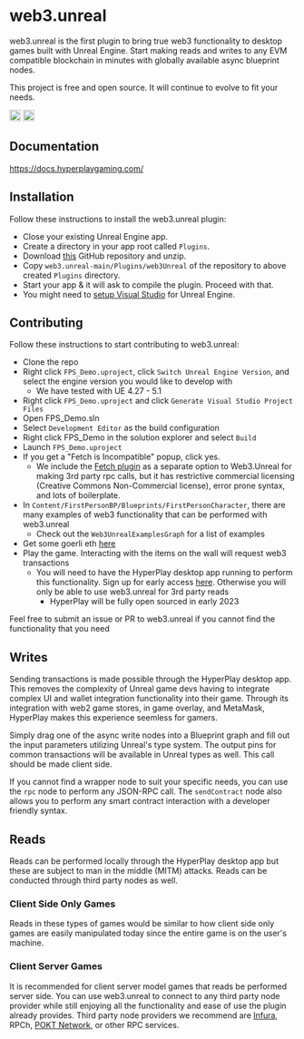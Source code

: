 # web3.unreal

web3.unreal is the first plugin to bring true web3 functionality to desktop games built with Unreal Engine. Start making reads and writes to any EVM compatible blockchain in minutes with globally available async blueprint nodes.

This project is free and open source. It will continue to evolve to fit your needs.

[<img alt="Discord" src="https://img.shields.io/discord/593655374469660673.svg?style=for-the-badge&label=Discord&logo=discord" height="20">](https://discord.gg/Vx4ky6ZbAK)
[<img alt="Twitter" src="https://img.shields.io/twitter/follow/espadrine.svg?style=for-the-badge&label=Twitter&color=1DA1F2" height="20">](https://twitter.com/HyperPlayGaming)

## Documentation
https://docs.hyperplaygaming.com/

## Installation
Follow these instructions to install the web3.unreal plugin:

* Close your existing Unreal Engine app.
* Create a directory in your app root called `Plugins`.
* Download [this](https://github.com/G7DAO/web3.unreal/archive/main.zip) GitHub repository and unzip.
* Copy `web3.unreal-main/Plugins/web3Unreal` of the repository to above created `Plugins` directory.
* Start your app & it will ask to compile the plugin. Proceed with that.
* You might need to [setup Visual Studio](https://docs.unrealengine.com/en-US/ProductionPipelines/DevelopmentSetup/VisualStudioSetup/index.html) for Unreal Engine.

## Contributing
Follow these instructions to start contributing to web3.unreal:
* Clone the repo
* Right click `FPS_Demo.uproject`, click `Switch Unreal Engine Version`, and select the engine version you would like to develop with
  * We have tested with UE 4.27 - 5.1
* Right click `FPS_Demo.uproject` and click `Generate Visual Studio Project Files`
* Open FPS_Demo.sln
* Select `Development Editor` as the build configuration
* Right click FPS_Demo in the solution explorer and select `Build`
* Launch `FPS_Demo.uproject`
* If you get a "Fetch is Incompatible" popup, click yes. 
  * We include the [Fetch plugin](https://github.com/GDi4K/unreal-fetch) as a separate option to Web3.Unreal for making 3rd party rpc calls, but it has restrictive commercial licensing (Creative Commons Non-Commercial license), error prone syntax, and lots of boilerplate. 
* In `Content/FirstPersonBP/Blueprints/FirstPersonCharacter`, there are many examples of web3 functionality that can be performed with web3.unreal
  * Check out the `Web3UnrealExamplesGraph` for a list of examples
* Get some goerli eth [here](https://goerlifaucet.com/)
* Play the game. Interacting with the items on the wall will request web3 transactions
  * You will need to have the HyperPlay desktop app running to perform this functionality. Sign up for early access [here](https://docs.google.com/forms/d/e/1FAIpQLSeBWkOkzUZ6K_i8f6181upDcOFPgGv-7A2KxsSgqUQTPz3h4Q/viewform). Otherwise you will only be able to use web3.unreal for 3rd party reads
    * HyperPlay will be fully open sourced in early 2023
  
Feel free to submit an issue or PR to web3.unreal if you cannot find the functionality that you need

## Writes
Sending transactions is made possible through the HyperPlay desktop app. This removes the complexity of Unreal game devs having to integrate complex UI and wallet integration functionality into their game. Through its integration with web2 game stores, in game overlay, and MetaMask, HyperPlay makes this experience seemless for gamers.

Simply drag one of the async write nodes into a Blueprint graph and fill out the input parameters utilizing Unreal's type system. The output pins for common transactions will be available in Unreal types as well. This call should be made client side.

If you cannot find a wrapper node to suit your specific needs, you can use the `rpc` node to perform any JSON-RPC call. The `sendContract` node also allows you to perform any smart contract interaction with a developer friendly syntax.

## Reads
Reads can be performed locally through the HyperPlay desktop app but these are subject to man in the middle (MITM) attacks. Reads can be conducted through third party nodes as well.

### Client Side Only Games 
Reads in these types of games would be similar to how client side only games are easily manipulated today since the entire game is on the user's machine. 

### Client Server Games
It is recommended for client server model games that reads be performed server side. You can use web3.unreal to connect to any third party node provider while still enjoying all the functionality and ease of use the plugin already provides. Third party node providers we recommend are [Infura](https://www.infura.io/), RPCh, [POKT Network](https://www.pokt.network/), or other RPC services.
